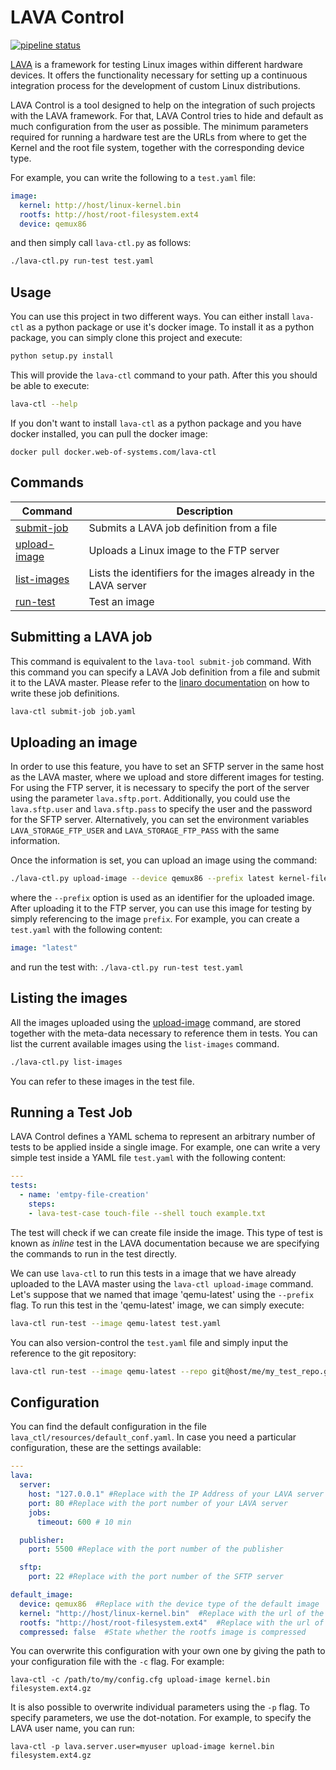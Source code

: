 # LAVA Control
[![pipeline 
status](https://code.siemens.com/iot/DOPS/lava-ctl/badges/master/pipeline.svg)](https://code.siemens.com/iot/DOPS/lava-ctl/commits/master)

[LAVA](https://www.linaro.org/initiatives/lava/) is a framework for testing 
Linux images within different hardware devices. It offers the functionality 
necessary for setting up a continuous integration process for the development 
of custom Linux distributions. 

LAVA Control is a tool designed to help on the integration of such projects 
with the LAVA framework. For that, LAVA Control tries to hide and default as 
much configuration from the user as possible. The minimum parameters required 
for running a hardware test are the URLs from where to get the Kernel and the 
root file system, together with the corresponding device type.

For example, you can write the following to a `test.yaml` file:

```yaml
image:
  kernel: http://host/linux-kernel.bin
  rootfs: http://host/root-filesystem.ext4
  device: qemux86
```

and then simply call `lava-ctl.py` as follows:

```bash
./lava-ctl.py run-test test.yaml
```

## Usage

You can use this project in two different ways. You can either install
`lava-ctl` as a python package or use it's docker image. To install it as a
python package, you can simply clone this project and execute:

```sh
python setup.py install
```

This will provide the `lava-ctl` command to your path. After this you should be
able to execute:

```sh
lava-ctl --help
```

If you don't want to install `lava-ctl` as a python package and you have docker
installed, you can pull the docker image:

```
docker pull docker.web-of-systems.com/lava-ctl
```

## Commands

| Command                              | Description                                                     |
|--------------------------------------|-----------------------------------------------------------------|
| [submit-job](#submitting-a-lava-job) | Submits a LAVA job definition from a file                       |
| [upload-image](#uploading-an-image)  | Uploads a Linux image to the FTP server                         |
| [list-images](#listing-the-images)   | Lists the identifiers for the images already in the LAVA server |
| [run-test](#running-a-test-job)      | Test an image                                                   |


## Submitting a LAVA job

This command is equivalent to the `lava-tool submit-job` command. With this 
command you can specify a LAVA Job definition from a file and submit it to the 
LAVA master. Please refer to the [linaro documentation](https://validation.linaro.org/static/docs/v2/first-job.html) on 
how to write these job definitions.

```bash
lava-ctl submit-job job.yaml
```

## Uploading an image

In order to use this feature, you have to set an SFTP server in the same host 
as the LAVA master, where we upload and store different images for testing. 
For using the FTP server, it is necessary to specify the port of the 
server using the parameter `lava.sftp.port`. Additionally, you could use the 
`lava.sftp.user` and `lava.sftp.pass` to specify the user and the password for 
the SFTP server. Alternatively, you can set the environment variables 
`LAVA_STORAGE_FTP_USER` and `LAVA_STORAGE_FTP_PASS` with the same information.

Once the information is set, you can upload an image using the command:

```bash
./lava-ctl.py upload-image --device qemux86 --prefix latest kernel-file.bin rootfs-file.ext4.gz
```

where the `--prefix` option is used as an identifier for the uploaded image. 
After uploading it to the FTP server, you can use this image for testing by 
simply referencing to the image `prefix`. For example, you can create a 
`test.yaml` with the following content:

```yaml
image: "latest"
```

and run the test with: `./lava-ctl.py run-test test.yaml`

## Listing the images

All the images uploaded using the [upload-image](#uploading-an-image) command, 
are stored together with the meta-data necessary to reference them in tests. 
You can list the current available images using the `list-images` command.

```bash
./lava-ctl.py list-images
```

You can refer to these images in the test file.


## Running a Test Job

LAVA Control defines a YAML schema to represent an arbitrary number of tests
to be applied inside a single image. For example, one can write a very simple
test inside a YAML file `test.yaml` with the following content:

```yaml
---
tests:
  - name: 'emtpy-file-creation'
    steps:
    - lava-test-case touch-file --shell touch example.txt
```

The test will check if we can create file inside the image. This type of test
is known as _inline_ test in the LAVA documentation because we are specifying
the commands to run in the test directly.

We can use `lava-ctl` to run this tests in a image that we have already
uploaded to the LAVA master using the `lava-ctl upload-image` command. Let's
suppose that we named that image 'qemu-latest' using the `--prefix` flag. To
run this test in the 'qemu-latest' image, we can simply execute:

```sh
lava-ctl run-test --image qemu-latest test.yaml
```

You can also version-control the `test.yaml` file and simply input the reference to the git repository:

```sh
lava-ctl run-test --image qemu-latest --repo git@host/me/my_test_repo.git test.yaml
```

## Configuration

You can find the default configuration in the file `lava_ctl/resources/default_conf.yaml`. In 
case you need a particular configuration, these are the settings available:

```yaml
---
lava:
  server:
    host: "127.0.0.1" #Replace with the IP Address of your LAVA server
    port: 80 #Replace with the port number of your LAVA server
    jobs:
      timeout: 600 # 10 min

  publisher:
    port: 5500 #Replace with the port number of the publisher

  sftp:
    port: 22 #Replace with the port number of the SFTP server

default_image:
  device: qemux86  #Replace with the device type of the default image
  kernel: "http://host/linux-kernel.bin"  #Replace with the url of the kernal image
  rootfs: "http://host/root-filesystem.ext4"  #Replace with the url of the root file system image
  compressed: false  #State whether the rootfs image is compressed
```

You can overwrite this configuration with your own one by giving the path to 
your configuration file with the `-c` flag. For example:

```
lava-ctl -c /path/to/my/config.cfg upload-image kernel.bin filesystem.ext4.gz
```

It is also possible to overwrite individual parameters using the `-p` 
flag. To specify parameters, we use the dot-notation. For example, to 
specify the LAVA user name, you can run:

```
lava-ctl -p lava.server.user=myuser upload-image kernel.bin filesystem.ext4.gz
```
